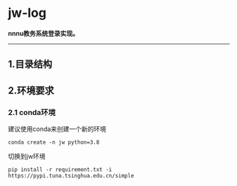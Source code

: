 # jw-log
**nnnu教务系统登录实现。**
***
## 1.目录结构

## 2.环境要求
### 2.1 conda环境
 建议使用conda来创建一个新的环境
 ~~~shell
 conda create -n jw python=3.8
 ~~~
切换到jw环境
~~~shell
pip install -r requirement.txt -i https://pypi.tuna.tsinghua.edu.cn/simple
~~~
